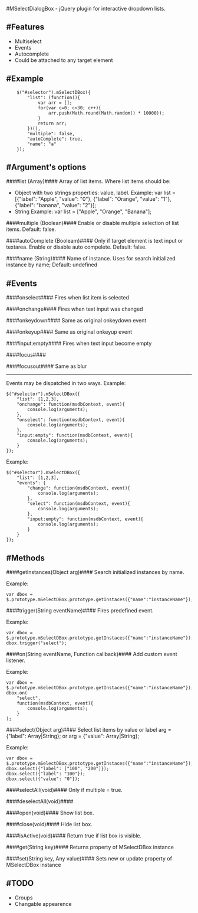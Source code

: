 #MSelectDialogBox - jQuery plugin for interactive dropdown lists.

#Features
--------------------------------------
- Multiselect
- Events
- Autocomplete
- Could be attached to any target element

#Example
--------------------------------------
```
	$("#selector").mSelectDBox({
		"list": (function(){
			var arr = [];
			for(var c=0; c<30; c++){
				arr.push(Math.round(Math.random() * 10000));
			}
			return arr;
		})(),
		"multiple": false,
		"autoComplete": true,
		"name": "a"
	});
```

#Argument's options
--------------------------------------
####list (Array)####
Array of list items.
Where list items should be:
- Object with two strings properties: value, label. 
Example:
var list = [{"label": "Apple", "value": "0"},  {"label": "Orange", "value": "1"},  {"label": "banana", "value": "2"}];
- String
Example: 
var list = ["Apple", "Orange", "Banana"];
	
####multiple (Boolean)####
Enable or disable multiple selection of list items.
Default: false.


####autoComplete (Booleam)####
Only if target element is text input or textarea. 
Enable or disable auto compelete.
Default: false.


####name (String)####
Name of instance. Uses for search initialized instance by name;
Default: undefined


#Events
--------------------------------------
####onselect####
Fires when list item is selected


####onchange####
Fires when text input was changed


####onkeydown####
Same as original onkeydown event


####onkeyup####
Same as original onkeyup event


####input:empty####
Fires when text input become empty


####focus####


####focusout####
Same as blur

--------------------------------------

Events may be dispatched in two ways.
Example:
```
$("#selector").mSelectDBox({
	"list": [1,2,3],
	"onchange": function(msdbContext, event){
		console.log(arguments);
	},
	"onselect": function(msdbContext, event){
		console.log(arguments);
	},
	"input:empty": function(msdbContext, event){
		console.log(arguments);
	}
});
```

Example:
```
$("#selector").mSelectDBox({
	"list": [1,2,3],
	"events": {
		"change": function(msdbContext, event){
			console.log(arguments);
		},
		"select": function(msdbContext, event){
			console.log(arguments);
		},
		"input:empty": function(msdbContext, event){
			console.log(arguments);
		}
	}
});
```

#Methods
--------------------------------------
####getInstances(Object arg)####
Search initialized instances by name.

Example:
```
var dbox = $.prototype.mSelectDBox.prototype.getInstaces({"name":"instanceName"});
```

####trigger(String eventName)####
Fires predefined event.

Example:
```
var dbox = $.prototype.mSelectDBox.prototype.getInstaces({"name":"instanceName"});
dbox.trigger("select");
```

####on(String eventName, Function callback)####
Add custom event listener.

Example:
```
var dbox = $.prototype.mSelectDBox.prototype.getInstaces({"name":"instanceName"});
dbox.on(
	"select", 
	function(msdbContext, event){
		console.log(arguments);
	}
);
```

####select(Object arg)####
Select list items by value or label
arg = {"label": Array|String};
or 
arg = {"value": Array|String};

Example:
```
var dbox = $.prototype.mSelectDBox.prototype.getInstaces({"name":"instanceName"});
dbox.select({"label": ["100", "200"]});
dbox.select({"label": "100"});
dbox.select({"value": "0"});
```

####selectAll(void)####
Only if multiple = true.

####deselectAll(void)####

####open(void)####
Show list box.

####close(void)####
Hide list box.

####isActive(void)####
Return true if list box is visible.

####get(String key)####
Returns property of MSelectDBox instance

####set(String key, Any value)####
Sets new or update property of MSelectDBox instance

#TODO
--------------------------------------
- Groups
- Changable appearence